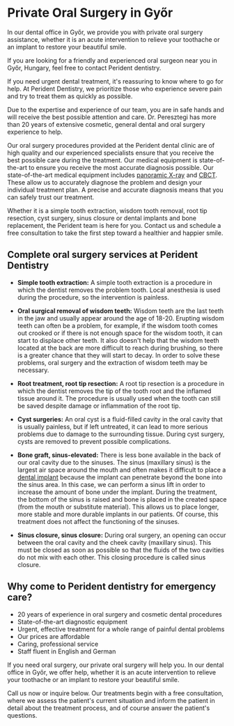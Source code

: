 # Private Oral Surgery in Győr

In our dental office in Győr, we provide you with private oral surgery assistance, whether it is an acute intervention to relieve your toothache or an implant to restore your beautiful smile.

If you are looking for a friendly and experienced oral surgeon near you in Győr, Hungary, feel free to contact Perident dentistry.

If you need urgent dental treatment, it's reassuring to know where to go for help. At Perident Dentistry, we prioritize those who experience severe pain and try to treat them as quickly as possible.

Due to the expertise and experience of our team, you are in safe hands and will receive the best possible attention and care. Dr. Peresztegi has more than 20 years of extensive cosmetic, general dental and oral surgery experience to help.

Our oral surgery procedures provided at the Perident dental clinic are of high quality and our experienced specialists ensure that you receive the best possible care during the treatment. Our medical equipment is state-of-the-art to ensure you receive the most accurate diagnosis possible. Our state-of-the-art medical equipment includes [panoramic X-ray](/dental-services/dental-diagnostics-gyor) and [CBCT](/dental-services/dental-diagnostics-gyor). These allow us to accurately diagnose the problem and design your individual treatment plan. A precise and accurate diagnosis means that you can safely trust our treatment.

Whether it is a simple tooth extraction, wisdom tooth removal, root tip resection, cyst surgery, sinus closure or dental implants and bone replacement, the Perident team is here for you. Contact us and schedule a free consultation to take the first step toward a healthier and happier smile.

## Complete oral surgery services at Perident Dentistry

- **Simple tooth extraction:**
A simple tooth extraction is a procedure in which the dentist removes the problem tooth. Local anesthesia is used during the procedure, so the intervention is painless.

- **Oral surgical removal of wisdom teeth:**
Wisdom teeth are the last teeth in the jaw and usually appear around the age of 18-20. Erupting wisdom teeth can often be a problem, for example, if the wisdom tooth comes out crooked or if there is not enough space for the wisdom tooth, it can start to displace other teeth. It also doesn't help that the wisdom teeth located at the back are more difficult to reach during brushing, so there is a greater chance that they will start to decay. In order to solve these problems, oral surgery and the extraction of wisdom teeth may be necessary.

- **Root treatment, root tip resection:**
A root tip resection is a procedure in which the dentist removes the tip of the tooth root and the inflamed tissue around it. The procedure is usually used when the tooth can still be saved despite damage or inflammation of the root tip.

- **Cyst surgeries:**
An oral cyst is a fluid-filled cavity in the oral cavity that is usually painless, but if left untreated, it can lead to more serious problems due to damage to the surrounding tissue. During cyst surgery, cysts are removed to prevent possible complications.

- **Bone graft, sinus-elevated:**
There is less bone available in the back of our oral cavity due to the sinuses. The sinus (maxillary sinus) is the largest air space around the mouth and often makes it difficult to place a [dental implant](/fogimplantatum-gyor) because the implant can penetrate beyond the bone into the sinus area. In this case, we can perform a sinus lift in order to increase the amount of bone under the implant. During the treatment, the bottom of the sinus is raised and bone is placed in the created space (from the mouth or substitute material). This allows us to place longer, more stable and more durable implants in our patients. Of course, this treatment does not affect the functioning of the sinuses.

- **Sinus closure, sinus closure:**
During oral surgery, an opening can occur between the oral cavity and the cheek cavity (maxillary sinus). This must be closed as soon as possible so that the fluids of the two cavities do not mix with each other. This closing procedure is called sinus closure.

## Why come to Perident dentistry for emergency care?
  * 20 years of experience in oral surgery and cosmetic dental procedures
  * State-of-the-art diagnostic equipment
  * Urgent, effective treatment for a whole range of painful dental problems
  * Our prices are affordable
  * Caring, professional service
  * Staff fluent in English and German

If you need oral surgery, our private oral surgery will help you. In our dental office in Győr, we offer help, whether it is an acute intervention to relieve your toothache or an implant to restore your beautiful smile.

Call us now or inquire below. Our treatments begin with a free consultation, where we assess the patient's current situation and inform the patient in detail about the treatment process, and of course answer the patient's questions.

